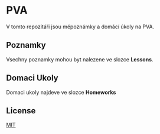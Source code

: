 ﻿# PVA

V tomto repozitáři jsou mépoznámky a domácí úkoly na PVA.

## Poznamky
Vsechny poznamky mohou byt nalezene ve slozce **Lessons**.

## Domaci Ukoly
Domaci ukoly najdeve ve slozce **Homeworks**

## License
[MIT](https://choosealicense.com/licenses/mit/)
